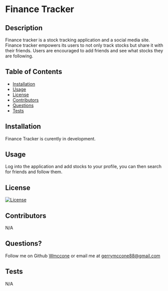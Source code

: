 
# Finance Tracker

  ## Description

  Finance tracker is a stock tracking application and a social media site. Finance tracker empowers its users to not only track stocks but share it with their friends. Users are encouraged to add friends and see what stocks they are following.

  ## Table of Contents

  * [Installation](#installation)
  * [Usage](#usage)
  * [License](#license)
  * [Contributors](#contributors)
  * [Questions](#questions?)
  * [Tests](#tests)

  ## Installation

  Finance Tracker is curently in development. 

  ## Usage

  Log into the application and add stocks to your profile, you can then search for friends and follow them.

  ## License

  [![License](https://img.shields.io/badge/License-MIT-yellow.svg)](https://opensource.org/licenses/MIT)

  ## Contributors

  N/A

  ## Questions?
  Follow me on Github
  [Wmccone](https://github.com/wmccone) 
  or 
  email me at gerrymccone88@gmail.com

  ## Tests

  N/A


